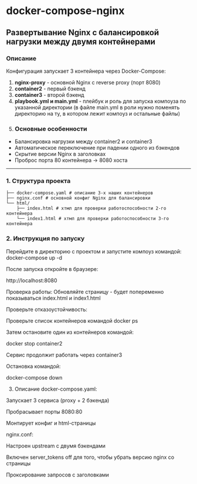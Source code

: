 
# docker-compose-nginx

## Развертывание Nginx с балансировкой нагрузки между двумя контейнерами

### Описание 
Конфигурация запускает 3 контейнера через Docker-Compose:
1. **nginx-proxy** - основной Nginx с reverse proxy (порт 8080)
2. **container2** - первый бэкенд 
3. **container3** - второй бэкенд 
4. **playbook.yml и main.yml** - плейбук и роль для запуска компоуза по указанной директории (в файле main.yml в роли нужно поменять директорию на ту, в котором лежит компоуз и остальные файлы)
5. ### Основные особенности
- Балансировка нагрузки между container2 и container3
- Автоматическое переключение при падении одного из бэкендов
- Скрытие версии Nginx в заголовках
- Проброс порта 80 контейнера → 8080 хоста

---


### 1. Структура проекта

```plaintext
├── docker-compose.yaml # описание 3-х наших контейнеров
├── nginx.conf # основной конфиг Nginx для балансировки
└── html/
    ├── index.html # хтмл для проверки работоспособности 2-го контейнера
    └── index1.html # хтмл для проверки работоспособности 3-го контейнера
```

### 2. Инструкция по запуску

Перейдите в директорию с проектом и запустите компоуз командой:
docker-compose up -d

После запуска откройте в браузере:

http://localhost:8080

Проверка работы:
Обновляйте страницу - будет попеременно показываться index.html и index1.html

Проверьте отказоустойчивость:

Проверьте список контейнеров командой docker ps

Затем остановите один из контейнеров командой:

docker stop container2

Сервис продолжит работать через container3

Остановка командой:

docker-compose down

3. Описание docker-compose.yaml:

Запускает 3 сервиса (proxy + 2 бэкенда)

Пробрасывает порты 8080:80

Монтирует конфиг и html-страницы

nginx.conf:

Настроен upstream с двумя бэкендами

Включен server_tokens off для того, чтобы убрать версию nginx со страницы

Проксирование запросов с заголовками


